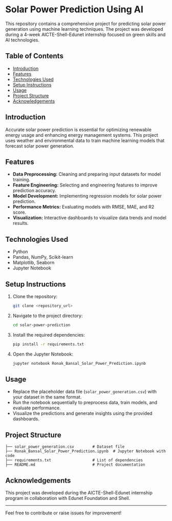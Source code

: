 
# Solar Power Prediction Using AI

This repository contains a comprehensive project for predicting solar power generation using machine learning techniques. 
The project was developed during a 4-week AICTE-Shell-Edunet internship focused on green skills and AI technologies.

## Table of Contents
- [Introduction](#introduction)
- [Features](#features)
- [Technologies Used](#technologies-used)
- [Setup Instructions](#setup-instructions)
- [Usage](#usage)
- [Project Structure](#project-structure)
- [Acknowledgements](#acknowledgements)

## Introduction
Accurate solar power prediction is essential for optimizing renewable energy usage and enhancing energy management systems. 
This project uses weather and environmental data to train machine learning models that forecast solar power generation. 

## Features
- **Data Preprocessing:** Cleaning and preparing input datasets for model training.
- **Feature Engineering:** Selecting and engineering features to improve prediction accuracy.
- **Model Development:** Implementing regression models for solar power prediction.
- **Performance Metrics:** Evaluating models with RMSE, MAE, and R2 score.
- **Visualization:** Interactive dashboards to visualize data trends and model results.

## Technologies Used
- Python
- Pandas, NumPy, Scikit-learn
- Matplotlib, Seaborn
- Jupyter Notebook

## Setup Instructions
1. Clone the repository:
   ```bash
   git clone <repository_url>
   ```
2. Navigate to the project directory:
   ```bash
   cd solar-power-prediction
   ```
3. Install the required dependencies:
   ```bash
   pip install -r requirements.txt
   ```
4. Open the Jupyter Notebook:
   ```bash
   jupyter notebook Ronak_Bansal_Solar_Power_Prediction.ipynb
   ```

## Usage
- Replace the placeholder data file (`solar_power_generation.csv`) with your dataset in the same format.
- Run the notebook sequentially to preprocess data, train models, and evaluate performance.
- Visualize the predictions and generate insights using the provided dashboards.

## Project Structure
```
├── solar_power_generation.csv        # Dataset file
├── Ronak_Bansal_Solar_Power_Prediction.ipynb  # Jupyter Notebook with code
├── requirements.txt                  # List of dependencies
├── README.md                         # Project documentation
```

## Acknowledgements
This project was developed during the AICTE-Shell-Edunet internship program in collaboration with Edunet Foundation and Shell.

---
Feel free to contribute or raise issues for improvement!
